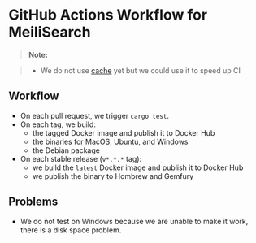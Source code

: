 # GitHub Actions Workflow for MeiliSearch

> **Note:**

> - We do not use [cache](https://github.com/actions/cache) yet but we could use it to speed up CI

## Workflow

- On each pull request, we trigger `cargo test`.
- On each tag, we build:
    - the tagged Docker image and publish it to Docker Hub
    - the binaries for MacOS, Ubuntu, and Windows
    - the Debian package
- On each stable release (`v*.*.*` tag):
    - we build the `latest` Docker image and publish it to Docker Hub
    - we publish the binary to Hombrew and Gemfury

## Problems

- We do not test on Windows because we are unable to make it work, there is a disk space problem.
